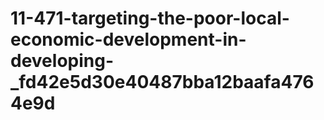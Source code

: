 # 11-471-targeting-the-poor-local-economic-development-in-developing-_fd42e5d30e40487bba12baafa4764e9d